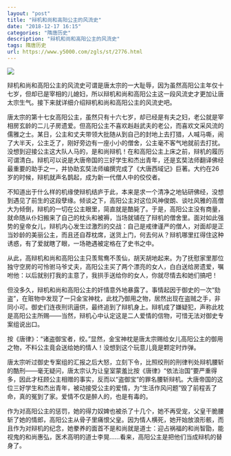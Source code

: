 ```yaml
---
layout: "post"
title: "辩机和尚和高阳公主的风流史"
date: "2018-12-17 16:15"
categories: "隋唐历史"
description: "辩机和尚和高阳公主的风流史"
tags: 隋唐历史
url: https://www.y5000.com/zgls/st/2776.html
---
```






![](https://img.y5000.com/uploads/allimg/160615/4-160615224P2Q7.jpg)

辩机和尚和高阳公主的风流史可谓是唐太宗的一大耻辱，因为虽然高阳公主年仅十七岁，但却已是宰相的儿媳妇，所以辩机和尚和高阳公主这一段风流史才更加让唐太宗生气。接下来就详细介绍辩机和尚和高阳公主的风流史吧。

唐太宗的第十七女高阳公主，虽然只有十六七岁，却已经是有夫之妇，老公就是宰相房玄龄的二儿子房遗爱。但高阳公主不喜欢赳赳武夫的老公，而喜欢文采风流的儒雅之士。某日，公主和丈夫带领大批随从到自己的封地上去打猎，人喊马嘶，闹了大半天，公主乏了，刚好旁边有一座小小的僧舍，公主毫不客气地就前去打扰。没想到迎接公主这大队人马的，是和尚辩机！在和高阳公主上床之前，辩机的履历可谓清白。辩机可以说是大唐帝国的三好学生和杰出青年，还是玄奘法师翻译佛经最重要的助手之一，并协助玄奘法师编撰完成了《大唐西域记》巨著。大约在26岁的时候，辩机就声名鹊起，成为新一代僧人中的佼佼者。

不知道出于什么样的机缘使辩机结庐于此，本来是求一个清净之地钻研佛经，没想到遇见了前生的这段孽缘。倾谈之下，高阳公主对这位风神俊朗、谈吐风雅的高僧大为倾倒，辩机的一切在公主眼里，简直就是酷毙了。于是，高阳公主没有商量，就命随从仆妇搬来了自己的枕头和被褥，当场就铺在了辩机的僧舍里。面对如此强势的皇帝女儿，辩机内心发生过激烈的交战：自己是戒律谨严的僧人，对面却是正当妙龄的美丽公主，而且还自荐枕席，送货上门，何去何从？辩机哪里扛得住这种诱惑，有了爱就瞎了眼，一场艳遇被定格在了史书之中。

从此，高辩机和尚和高阳公主只羡鸳鸯不羡仙，胡天胡地起来。为了抚慰家里那位独守空房的可怜驸马爷丈夫，高阳公主买了两个漂亮的女人，白白送给房遗爱，嘱咐他：以后就别打我的主意了，我拱手送给你的女人，你就尽情去和她们搞吧！

但没多久，辩机和尚和高阳公主的奸情意外地暴露了。事情起因于御史的一次“劾盗”，在赃物中发现了一只金宝神枕，此枕乃御用之物，居然出现在盗贼之手，非同小可。御史们连夜刑讯逼供，最终追到了辩机身上。辩机成了嫌疑犯，声称此枕是高阳公主所赐——当然，辩机心中认定这是二人爱情的信物，可惜无法对御史专案组说出口。

按《唐律》：“诸盗御宝者，绞。”显然，金宝神枕是唐太宗赐给女儿高阳公主的御用之物，不料公主竟会送给她的情人！没想到这个玩意儿竟是颗定时炸弹。

唐太宗听过御史专案组的汇报之后大怒，立刻下令，比照绞刑的刑律判处辩机腰斩的酷刑——毫无疑问，唐太宗认为让皇室蒙羞比按《唐律》“依法治国”要严重得多，因此才枉顾公主相赠的事实，反而以“盗御宝”的罪名腰斩辩机。大唐帝国的这位三好学生和杰出青年，被动接受公主的爱情，为“生活作风问题”毁了前程丢了命，真的冤到了家。爱情不仅是醉人的，也是有毒的。

作为对高阳公主的惩罚，她的得力奴婢也被杀了十几个，她不再受宠，父皇干脆腰斩了她的情郎，高阳公主从骨子里痛恨父皇。因为情人横死，她开始放浪形骸，而且作为对辩机的纪念，她豢养的面首不是和尚就是道士：迎占祸福的和尚智勖，能视鬼的和尚惠弘，医术高明的道士李晃……看来，高阳公主是把他们当成辩机的替身了。
